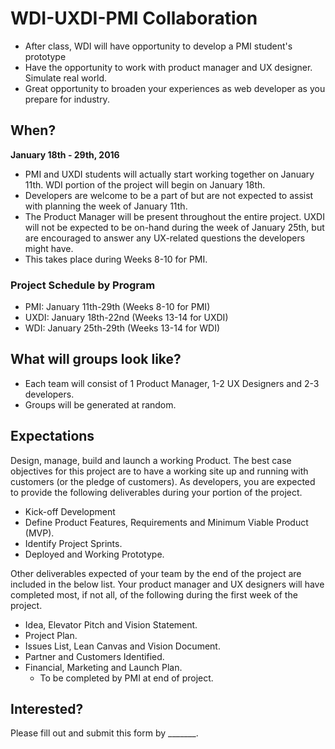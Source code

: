 # WDI-UXDI-PMI Collaboration

* After class, WDI will have opportunity to develop a PMI student's prototype
* Have the opportunity to work with product manager and UX designer. Simulate real world.
* Great opportunity to broaden your experiences as web developer as you prepare for industry.

## When?

**January 18th - 29th, 2016**

* PMI and UXDI students will actually start working together on January 11th. WDI portion of the project will begin on January 18th.
* Developers are welcome to be a part of but are not expected to assist with planning the week of January 11th.
* The Product Manager will be present throughout the entire project. UXDI will not be expected to be on-hand during the week of January 25th, but are encouraged to answer any UX-related questions the developers might have.
* This takes place during Weeks 8-10 for PMI.

### Project Schedule by Program

* PMI: January 11th-29th (Weeks 8-10 for PMI)  
* UXDI: January 18th-22nd (Weeks 13-14 for UXDI)  
* WDI: January 25th-29th (Weeks 13-14 for WDI)  


## What will groups look like?

* Each team will consist of 1 Product Manager, 1-2 UX Designers and 2-3 developers.
* Groups will be generated at random.

## Expectations

Design, manage, build and launch a working Product. The best case objectives for this project are to have a working site up and running with customers (or the pledge of customers). As developers, you are expected to provide the following deliverables during your portion of the project.

* Kick-off Development
* Define Product Features, Requirements and Minimum Viable Product (MVP).
* Identify Project Sprints.
* Deployed and Working Prototype.

Other deliverables expected of your team by the end of the project are included in the below list. Your product manager and UX designers will have completed most, if not all, of the following during the first week of the project.

* Idea, Elevator Pitch and Vision Statement.
* Project Plan.
* Issues List, Lean Canvas and Vision Document.
* Partner and Customers Identified.
* Financial, Marketing and Launch Plan.
  * To be completed by PMI at end of project.

## Interested?

Please fill out and submit this form by _______.
